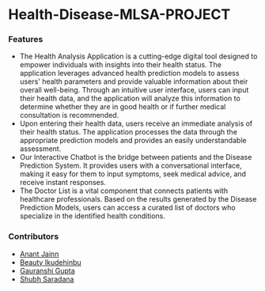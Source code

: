 # Health-Disease-MLSA-PROJECT
### Features
* The Health Analysis Application is a cutting-edge digital tool designed to empower individuals with insights into their health status. The application leverages advanced health prediction models to assess users' health parameters and provide valuable information about their overall well-being. Through an intuitive user interface, users can input their health data, and the application will analyze this information to determine whether they are in good health or if further medical consultation is recommended.
* Upon entering their health data, users receive an immediate analysis of their health status. The application processes the data through the appropriate prediction models and provides an easily understandable assessment.
* Our Interactive Chatbot is the bridge between patients and the Disease Prediction System. It provides users with a conversational interface, making it easy for them to input symptoms, seek medical advice, and receive instant responses.
* The Doctor List is a vital component that connects patients with healthcare professionals. Based on the results generated by the Disease Prediction Models, users can access a curated list of doctors who specialize in the identified health conditions.
### Contributors
* [Anant Jainn](https://github.com/AnantJainn)
* [Beauty Ikudehinbu](https://github.com/mzbhewtee)
* [Gauranshi Gupta](https://github.com/ggauranshi-03)
* [Shubh Saradana](https://github.com/shubhsardana29)
